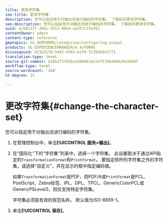 ```yaml
---
title: 更改字符集
seo-title: 更改字符集
description: 您可以指定用于对输出流进行编码的字符集。 了解如何更改字符集。
seo-description: 您可以指定用于对输出流进行编码的字符集。 了解如何更改字符集。
uuid: ecb0c3ff-368c-4553-80e4-aa35fc15af62
contentOwner: admin
content-type: reference
geptopics: SG_AEMFORMS/categories/configuring_output
products: SG_EXPERIENCEMANAGER/6.4/FORMS
discoiquuid: 811b31f8-5465-4fb2-b1f9-513936041771
translation-type: tm+mt
source-git-commit: e2bb2f17035e16864b1dc54f5768a99429a3dd9f
workflow-type: tm+mt
source-wordcount: '154'
ht-degree: 1%

---
```



# 更改字符集{#change-the-character-set}

您可以指定用于对输出流进行编码的字符集。

1. 在管理控制台中，单击&#x200B;**[!UICONTROL 服务>输出]**。
1. 在“国际化”下的“字符集”列表中，选择一个字符集。 此设置取决于通过API指定的`TransformationFormat`和`PrintFormat`。 要指定除所列字符集之外的字符集，请选择“自定义”，并在显示的框中指定编码值。

   如果`TransformationFormat`是PDF，而PDF/A或`PrintFormat`是PCL、PostScript、Zebra标签、IPL、DPL、TPCL、GenericColorPCL或GenericPSLevel3，则仅支持特定字符集。

   字符集必须是有效的规范名称。 默认值为ISO-8859-1。

1. 单击&#x200B;**[!UICONTROL 保存]**。

